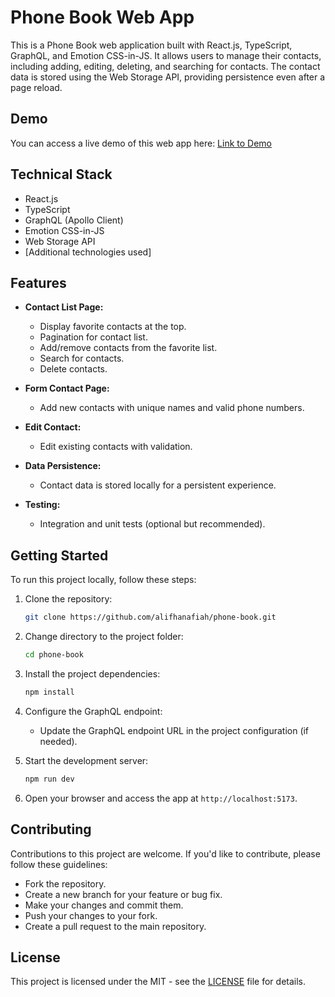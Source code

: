 # Phone Book Web App

This is a Phone Book web application built with React.js, TypeScript, GraphQL, and Emotion CSS-in-JS. It allows users to manage their contacts, including adding, editing, deleting, and searching for contacts. The contact data is stored using the Web Storage API, providing persistence even after a page reload.

## Demo

You can access a live demo of this web app here: [Link to Demo](https://phone-book-sand.vercel.app/)

## Technical Stack

- React.js
- TypeScript
- GraphQL (Apollo Client)
- Emotion CSS-in-JS
- Web Storage API
- [Additional technologies used]

## Features

- **Contact List Page:**

  - Display favorite contacts at the top.
  - Pagination for contact list.
  - Add/remove contacts from the favorite list.
  - Search for contacts.
  - Delete contacts.

- **Form Contact Page:**

  - Add new contacts with unique names and valid phone numbers.

- **Edit Contact:**

  - Edit existing contacts with validation.

- **Data Persistence:**

  - Contact data is stored locally for a persistent experience.

- **Testing:**

  - Integration and unit tests (optional but recommended).

## Getting Started

To run this project locally, follow these steps:

1. Clone the repository:

   ```bash
   git clone https://github.com/alifhanafiah/phone-book.git
   ```

1. Change directory to the project folder:

   ```bash
   cd phone-book
   ```

1. Install the project dependencies:

   ```bash
   npm install
   ```

1. Configure the GraphQL endpoint:

   - Update the GraphQL endpoint URL in the project configuration (if needed).

1. Start the development server:

   ```bash
   npm run dev
   ```

1. Open your browser and access the app at `http://localhost:5173`.

## Contributing

Contributions to this project are welcome. If you'd like to contribute, please follow these guidelines:

- Fork the repository.
- Create a new branch for your feature or bug fix.
- Make your changes and commit them.
- Push your changes to your fork.
- Create a pull request to the main repository.

## License

This project is licensed under the MIT - see the [LICENSE](LICENSE) file for details.
